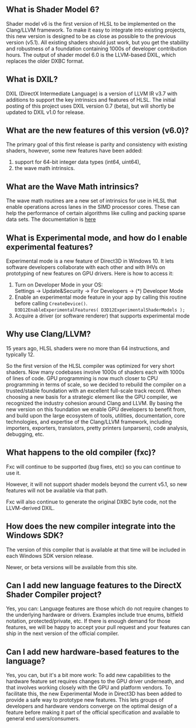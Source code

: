 ## What is Shader Model 6?
Shader model v6 is the first version of HLSL to be implemented on the Clang/LLVM framework. To make it easy to integrate into existing projects, this new version is designed to be as close as possible to the previous version (v5.1). All existing shaders should just work, but you get the stability and robustness of a foundation containing 1000s of developer contribution hours. The output of shader model 6.0 is the LLVM-based DXIL, which replaces the older DXBC format.

## What is DXIL?
DXIL (DirectX Intermediate Language) is a version of LLVM IR v3.7 with additions to support the key intrinsics and features of HLSL. The initial posting of this project uses DXIL version 0.7 (beta), but will shortly be updated to DXIL v1.0 for release.

## What are the new features of this version (v6.0)?
The primary goal of this first release is parity and consistency with existing shaders, however, some new features have been added:

1. support for 64-bit integer data types (int64, uint64),
2. the wave math intrinsics.

## What are the Wave Math intrinsics?
The wave math routines are a new set of intrinsics for use in HLSL that enable operations across lanes in the SIMD processor cores. These can help the performance of certain algorithms like culling and packing sparse data sets. The documentation is [here](https://github.com/Microsoft/DirectXShaderCompiler/wiki/Wave-Math-Intrinsics)

## What is Experimental mode, and how do I enable experimental features?
Experimental mode is a new feature of Direct3D in Windows 10. It lets software developers collaborate with each other and with IHVs on prototyping of new features on GPU drivers. Here is how to access it:

1. Turn on Developer Mode in your OS:  
  Settings -> Update&Security -> For Developers -> (*) Developer Mode
2. Enable an experimental mode feature in your app by calling this routine before calling `CreateDevice()`.  
  `D3D12EnableExperimentalFeatures( D3D12ExperimentalShaderModels );`
3. Acquire a driver (or software renderer) that supports experimental mode

## Why use Clang/LLVM?
15 years ago, HLSL shaders were no more than 64 instructions, and typically 12.

So the first version of the HLSL compiler was optimized for very short shaders. Now many codebases involve 1000s of shaders each with 1000s of lines of code. GPU programming is now much closer to CPU programming in terms of scale, so we decided to rebuild the compiler on a trusted/stable foundation with an excellent full-scale track record. When choosing a new basis for a strategic element like the GPU compiler, we recognized the industry cohesion around Clang and LLVM. By basing the new version on this foundation we enable GPU developers to benefit from, and build upon the large ecosystem of tools, utilities, documentation, core technologies, and expertise of the Clang/LLVM framework, including importers, exporters, translators, pretty printers (unparsers), code analysis, debugging, etc.

## What happens to the old compiler (fxc)?
Fxc will continue to be supported (bug fixes, etc) so you can continue to use it.

However, it will not support shader models beyond the current  v5.1, so new features will not be available via that path.

Fxc will also continue to generate the original DXBC byte code, not the LLVM-derived DXIL.

## How does the new compiler integrate into the Windows SDK?
The version of this compiler that is available at that time will be included in each Windows SDK version release.

Newer, or beta versions will be available from this site.

## Can I add new language features to the DirectX Shader Compiler project?
Yes, you can: Language features are those which do not require changes to the underlying hardware or drivers. Examples include true enums, bitfield notation, protected/private, etc. If there is enough demand for those features, we will be happy to accept your pull request and your features can ship in the next version of the official compiler.

## Can I add new hardware-based features to the language?
Yes, you can, but it's a bit more work: To add new capabilities to the hardware feature set requires changes to the GPU driver underneath, and that involves working closely with the GPU and platform vendors. To facilitate this, the new Experimental Mode in Direct3D has been added to provide a safe way to prototype new features. This lets groups of developers and hardware vendors converge on the optimal design of a feature before making it part of the official specification and available to general end users/consumers.

